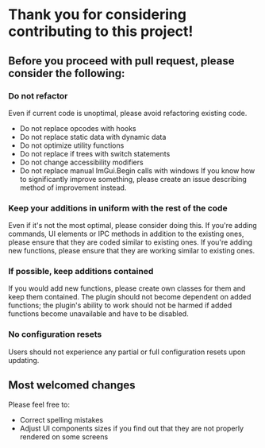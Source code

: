 # Thank you for considering contributing to this project!
## Before you proceed with pull request, please consider the following:
### Do not refactor
Even if current code is unoptimal, please avoid refactoring existing code. 
- Do not replace opcodes with hooks
- Do not replace static data with dynamic data
- Do not optimize utility functions
- Do not replace if trees with switch statements
- Do not change accessibility modifiers
- Do not replace manual ImGui.Begin calls with windows
If you know how to significantly improve something, please create an issue describing method of improvement instead.

### Keep your additions in uniform with the rest of the code
Even if it's not the most optimal, please consider doing this. If you're adding commands, UI elements or IPC methods in addition to the existing ones, please ensure that they are coded similar to existing ones. If you're adding new functions, please ensure that they are working similar to existing ones.

### If possible, keep additions contained
If you would add new functions, please create own classes for them and keep them contained. The plugin should not become dependent on added functions; the plugin's ability to work should not be harmed if added functions become unavailable and have to be disabled.

### No configuration resets
Users should not experience any partial or full configuration resets upon updating.

## Most welcomed changes
Please feel free to:
- Correct spelling mistakes
- Adjust UI components sizes if you find out that they are not properly rendered on some screens
